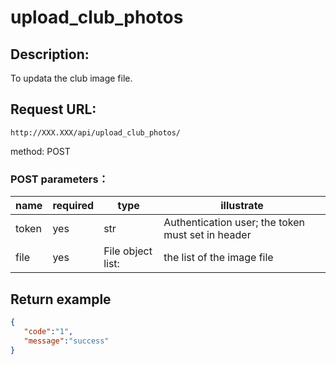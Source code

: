 ﻿# upload_club_photos
## Description:
 To updata the club image file.

## Request URL:
`http://XXX.XXX/api/upload_club_photos/`

method: POST

### POST parameters：
|name|required|type|illustrate|
|---------|--------|---------|----------|
|token    |yes     |str      |Authentication user; the token must set in header|
|file     |yes     |File object list:|the list of the image file|



## Return example
```json
{
   "code":"1",
   "message":"success"
}
